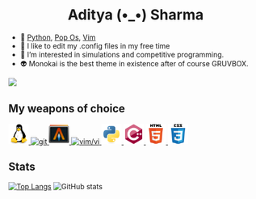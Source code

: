<h1 align="center">Aditya (•_•) Sharma</h1>

- 🍂 [Python](https://www.python.org/), [Pop Os](https://pop.system76.com/), [Vim](https://www.vim.org/)
- 🌱 I like to edit my .config files in my free time
- 👀 I’m interested in simulations and competitive programming.
- 👽 Monokai is the best theme in existence after of course GRUVBOX. 


<p align="left"> <img src="https://komarev.com/ghpvc/?username=adityasharma223&label=Profile%20views&color=0e75b6&style=flat-square" /> </p>

## My weapons of choice 
<p align="left"> <a href="https://www.linux.org/" target="_blank"> <img
src="https://raw.githubusercontent.com/devicons/devicon/master/icons/linux/linux-original.svg"
alt="linux" width="40" height="40"/> </a> <a href="https://git-scm.com/"
target="_blank"> <img
src="https://www.vectorlogo.zone/logos/git-scm/git-scm-icon.svg" alt="git"
width="40" height="40"/> </a> <a href="https://github.com/alacritty/alacritty"
target="_blank"> <img
src="https://raw.githubusercontent.com/alacritty/alacritty/master/extra/logo/compat/alacritty-term%2Bscanlines.png"
alt="alacritty" width="40" height="40"/> </a> <a href="https://neovim.io/"
target="_blank"> <img
src="https://upload.wikimedia.org/wikipedia/commons/thumb/9/9f/Vimlogo.svg/1022px-Vimlogo.svg.png"
alt="vim/vi" width="40" height="40"/> </a>  <a href="https://www.python.org"
target="_blank"> <img
src="https://raw.githubusercontent.com/devicons/devicon/master/icons/python/python-original.svg"
alt="python" width="40" height="40"/> </a>  <a
href="https://www.w3schools.com/cpp/" target="_blank"> <img
src="https://raw.githubusercontent.com/devicons/devicon/master/icons/cplusplus/cplusplus-original.svg"
alt="cplusplus" width="40" height="40"/> </a> <a
href="https://www.w3.org/html/" target="_blank"> <img
src="https://raw.githubusercontent.com/devicons/devicon/master/icons/html5/html5-original-wordmark.svg"
alt="html5" width="40" height="40"/> </a>  <a
href="https://www.w3schools.com/css/" target="_blank"> <img
src="https://raw.githubusercontent.com/devicons/devicon/master/icons/css3/css3-original-wordmark.svg"
alt="css3" width="40" height="40"/> </a> </p>

## Stats
[![Top Langs](https://github-readme-stats.vercel.app/api/top-langs/?username=adityasharma223&theme=gruvbox&hide_border=true)](https://github.com/anuraghazra/github-readme-stats)   ![GitHub stats](https://github-readme-stats.vercel.app/api?username=adityasharma223&show_icons=true&count_private=true&theme=gruvbox&hide_border=true)  
